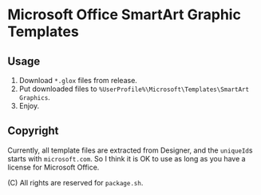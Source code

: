 # Microsoft Office SmartArt Graphic Templates

## Usage
1. Download `*.glox` files from release.
2. Put downloaded files to `%UserProfile%\Microsoft\Templates\SmartArt Graphics`.
3. Enjoy.

## Copyright
Currently, all template files are extracted from Designer, and the `uniqueId`s starts with `microsoft.com`. So I think it is OK to use as long as you have a license for Microsoft Office.

(C) All rights are reserved for `package.sh`.
